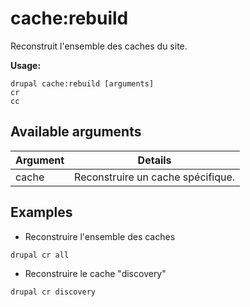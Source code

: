 # cache:rebuild
Reconstruit l'ensemble des caches du site.

**Usage:**
```
drupal cache:rebuild [arguments]
cr
cc
```

## Available arguments
Argument | Details
---------|-------------
cache | Reconstruire un cache spécifique.

## Examples
* Reconstruire l'ensemble des caches
```
drupal cr all
```
* Reconstruire le cache "discovery"
```
drupal cr discovery
```

